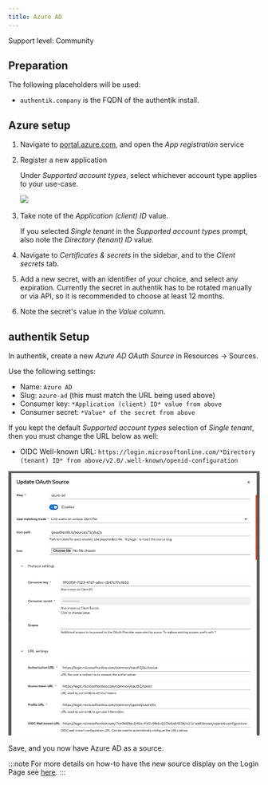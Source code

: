 ```yaml
---
title: Azure AD
---
```


<span class="badge badge--secondary">Support level: Community</span>

## Preparation

The following placeholders will be used:

-   `authentik.company` is the FQDN of the authentik install.

## Azure setup

1. Navigate to [portal.azure.com](https://portal.azure.com), and open the _App registration_ service
2. Register a new application

    Under _Supported account types_, select whichever account type applies to your use-case.

    ![](./aad_01.png)

3. Take note of the _Application (client) ID_ value.

    If you selected _Single tenant_ in the _Supported account types_ prompt, also note the _Directory (tenant) ID_ value.

4. Navigate to _Certificates & secrets_ in the sidebar, and to the _Client secrets_ tab.
5. Add a new secret, with an identifier of your choice, and select any expiration. Currently the secret in authentik has to be rotated manually or via API, so it is recommended to choose at least 12 months.
6. Note the secret's value in the _Value_ column.

## authentik Setup

In authentik, create a new _Azure AD OAuth Source_ in Resources -> Sources.

Use the following settings:

-   Name: `Azure AD`
-   Slug: `azure-ad` (this must match the URL being used above)
-   Consumer key: `*Application (client) ID* value from above`
-   Consumer secret: `*Value* of the secret from above`

If you kept the default _Supported account types_ selection of _Single tenant_, then you must change the URL below as well:

-   OIDC Well-known URL: `https://login.microsoftonline.com/*Directory (tenant) ID* from above/v2.0/.well-known/openid-configuration`

![](./authentik_01.png)

Save, and you now have Azure AD as a source.

:::note
For more details on how-to have the new source display on the Login Page see [here](../../../docs/sources/#add-sources-to-default-login-page).
:::
